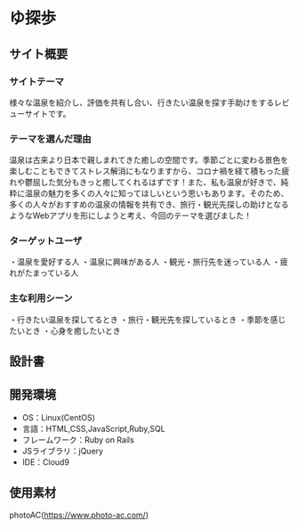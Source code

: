 # ゆ探歩

## サイト概要
### サイトテーマ
様々な温泉を紹介し、評価を共有し合い、行きたい温泉を探す手助けをするレビューサイトです。

### テーマを選んだ理由
温泉は古来より日本で親しまれてきた癒しの空間です。季節ごとに変わる景色を楽しむこともできてストレス解消にもなりますから、コロナ禍を経て積もった疲れや鬱屈した気分もきっと癒してくれるはずです！また、私も温泉が好きで、純粋に温泉の魅力を多くの人々に知ってほしいという思いもあります。そのため、多くの人々がおすすめの温泉の情報を共有でき、旅行・観光先探しの助けとなるようなWebアプリを形にしようと考え、今回のテーマを選びました！

### ターゲットユーザ
・温泉を愛好する人
・温泉に興味がある人
・観光・旅行先を迷っている人
・疲れがたまっている人

### 主な利用シーン
・行きたい温泉を探してるとき
・旅行・観光先を探しているとき
・季節を感じたいとき
・心身を癒したいとき

## 設計書

## 開発環境
- OS：Linux(CentOS)
- 言語：HTML,CSS,JavaScript,Ruby,SQL
- フレームワーク：Ruby on Rails
- JSライブラリ：jQuery
- IDE：Cloud9

## 使用素材
photoAC(https://www.photo-ac.com/)